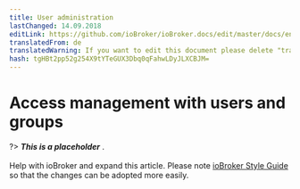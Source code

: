 ```yaml
---
title: User administration
lastChanged: 14.09.2018
editLink: https://github.com/ioBroker/ioBroker.docs/edit/master/docs/en/config/userrights.md
translatedFrom: de
translatedWarning: If you want to edit this document please delete "translatedFrom" field, elsewise this document will be translated automatically again
hash: tgHBt2pp52g254X9tYTeGUX3Dbq0qFahwLDyJLXCBJM=
---
```

# Access management with users and groups
?> ***This is a placeholder*** .<br><br> Help with ioBroker and expand this article. Please note [ioBroker Style Guide](https://www.iobroker.net/#de/documentation/community/styleguidedoc.md) so that the changes can be adopted more easily.